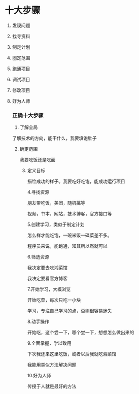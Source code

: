 # 十大步骤

1. 发现问题

2. 找寻资料

3. 制定计划

4. 圈定范围

5. 跑通项目

6. 调试项目

7. 修改项目

8. 好为人师

   ### 正确十大步骤

   1. 了解全局

   了解技术的方向，能干什么，我要填饱肚子

   2. 确定范围

      我要吃饭还是吃面

      3. 定义目标

         描绘成功的样子。我要吃好吃饱，能成功运行项目

         4.寻找资源

         朋友带吃饭，美团，随机挑等

         视频，书本，网站，技术博客，官方接口等

         5.创建学习，类似于制定计划

         怎么样才能吃饱，一碗米饭一碟菜差不多。

         程序员来说，能跑通，知其所以然就可以

         6.筛选资源

         我决定要去吃湘菜馆

         我决定要看官方博客

         7.开始学习，大概浏览

         开始吃菜，每次只吃一小块

         学习，专注自己学习的点，否则很容易迷失

         8.动手操作

         开始吃，这个尝一下，哪个尝一下，想想怎么做出来的

         9.全面掌握，学以致用

         下次我还来这里吃饭，或者以后我就吃湘菜馆

         我能用类似方法解决问题

         10.好为人师

         传授于人就是最好的方法

         

      

   

   

   

